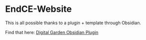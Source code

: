 # EndCE-Website

This is all possible thanks to a plugin + template through Obsidian.

Find that here: [Digital Garden Obsidian Plugin](https://github.com/oleeskild/Obsidian-Digital-Garden) 
